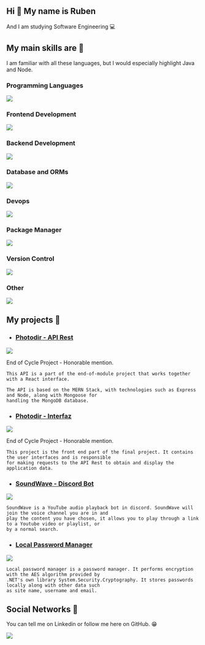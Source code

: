 ## Hi 👋 My name is Ruben

And I am studying Software Engineering :computer:

## My main skills are :hammer:

I am familiar with all these languages, but I would especially highlight Java and Node.

### Programming Languages
[![](https://skillicons.dev/icons?i=java,ts,js,cs,cpp,c,php)](https://skillicons.dev)

### Frontend Development
[![](https://skillicons.dev/icons?i=angular,react,redux,tailwind,bootstrap,jquery,html,css&perline=10)](https://skillicons.dev)

### Backend Development
[![](https://skillicons.dev/icons?i=nodejs,nestjs,spring,dotnet,express,laravel&perline=3)](https://skillicons.dev)

### Database and ORMs
[![](https://skillicons.dev/icons?i=mariadb,mongodb,sequelize,mongoose,hibernate&perline=3)](https://skillicons.dev)

### Devops
[![](https://skillicons.dev/icons?i=docker,azure,aws&perline=3)](https://skillicons.dev)

### Package Manager
[![](https://skillicons.dev/icons?i=npm,maven&perline=3)](https://skillicons.dev)

### Version Control
[![](https://skillicons.dev/icons?i=git,github,bitbucket&perline=3)](https://skillicons.dev)

### Other
[![](https://skillicons.dev/icons?i=postman,linux,discordjs&perline=3)](https://skillicons.dev)

## My projects :gem:

* ### [Photodir - API Rest](https://github.com/RubenFern/photodir-api-rest-pfm)

[![](https://skillicons.dev/icons?i=nodejs,express,mongodb&perline=3)](https://skillicons.dev)

End of Cycle Project - Honorable mention.

```
This API is a part of the end-of-module project that works together with a React interface.

The API is based on the MERN Stack, with technologies such as Express and Node, along with Mongoose for 
handling the MongoDB database.
```

* ### [Photodir - Interfaz](https://github.com/RubenFern/photodir-front-react-pfm)

[![](https://skillicons.dev/icons?i=reactjs,redux&perline=3)](https://skillicons.dev)

End of Cycle Project - Honorable mention.

```
This project is the front end part of the final project. It contains the user interfaces and is responsible 
for making requests to the API Rest to obtain and display the application data.
```

* ### [SoundWave - Discord Bot](https://github.com/RubenFern/soundwave-discord-bot)

[![](https://skillicons.dev/icons?i=js&perline=3)](https://skillicons.dev)

```
SoundWave is a YouTube audio playback bot in discord. SoundWave will join the voice channel you are in and 
play the content you have chosen, it allows you to play through a link to a Youtube video or playlist, or 
by a normal search.
```

* ### [Local Password Manager](https://github.com/RubenFern/local-password-manager)

[![](https://skillicons.dev/icons?i=cs&perline=3)](https://skillicons.dev)

```
Local password manager is a password manager. It performs encryption with the AES algorithm provided by 
.NET's own library System.Security.Cryptography. It stores passwords locally along with other data such 
as site name, username and email.
```

## Social Networks :book:

You can tell me on Linkedin or follow me here on GitHub. :grin:

[![](https://skillicons.dev/icons?i=linkedin&perline=3)](https://www.linkedin.com/in/rubenfern/)
